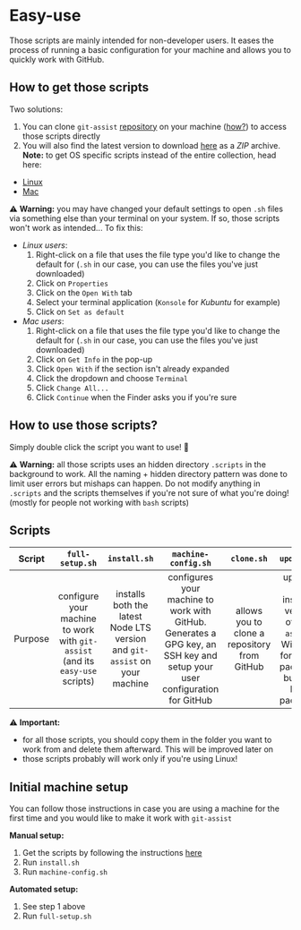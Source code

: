 # Easy-use

Those scripts are mainly intended for non-developer users. It eases the process of running a basic configuration for your machine and allows you to quickly work with GitHub.

## How to get those scripts

Two solutions:
1. You can clone `git-assist` [repository](https://github.com/alexlemaire/git-assist) on your machine ([how?](https://help.github.com/en/github/creating-cloning-and-archiving-repositories/cloning-a-repository)) to access those scripts directly
2. You will also find the latest version to download [here](https://cdn.klimapartner.net/alexis/@git-assist/easy-use.zip) as a _ZIP_ archive. **Note:** to get OS specific scripts instead of the entire collection, head here:
  - [Linux](https://cdn.klimapartner.net/alexis/@git-assist/easy-use_Linux.zip)
  - [Mac](https://cdn.klimapartner.net/alexis/@git-assist/easy-use_Mac.zip)

:warning: **Warning:** you may have changed your default settings to open `.sh` files via something else than your terminal on your system. If so, those scripts won't work as intended... To fix this:
- _Linux users_:
  1. Right-click on a file that uses the file type you'd like to change the default for (`.sh` in our case, you can use the files you've just downloaded)
  2. Click on `Properties`
  3. Click on the `Open With` tab
  4. Select your terminal application (`Konsole` for _Kubuntu_ for example)
  5. Click on `Set as default`
- _Mac users_:
  1. Right-click on a file that uses the file type you'd like to change the default for (`.sh` in our case, you can use the files you've just downloaded)
  2. Click on `Get Info` in the pop-up
  3. Click `Open With` if the section isn't already expanded
  4. Click the dropdown and choose `Terminal`
  5. Click `Change All...`
  6. Click `Continue` when the Finder asks you if you're sure

## How to use those scripts?

Simply double click the script you want to use! :tada:

:warning: **Warning:** all those scripts uses an hidden directory `.scripts` in the background to work. All the naming + hidden directory pattern was done to limit user errors but mishaps can happen. Do not modify anything in `.scripts` and the scripts themselves if you're not sure of what you're doing! (mostly for people not working with `bash` scripts)

## Scripts

|  Script |                                `full-setup.sh`                                |                                `install.sh`                                |                                                    `machine-config.sh`                                                    |                  `clone.sh`                  |                                              `update.sh`                                             |                        `push.sh`                        |                     `pull.sh`                    |
|:-------:|:-----------------------------------------------------------------------------:|:--------------------------------------------------------------------------:|:-------------------------------------------------------------------------------------------------------------------------:|:--------------------------------------------:|:----------------------------------------------------------------------------------------------------:|:-------------------------------------------------------:|:------------------------------------------------:|
| Purpose | configure your machine to work with `git-assist` (and its `easy-use` scripts) | installs both the latest Node LTS version and `git-assist` on your machine | configures your machine to work with GitHub. Generates a GPG key, an SSH key and setup your user configuration for GitHub | allows you to clone a repository from GitHub | updates the installed version of `git-assist`. Will scan for global packages but also local packages | stages, commits and pushes changes made in a repository | pulls from remote repository via interactive CLI |

:warning: **Important:**
- for all those scripts, you should copy them in the folder you want to work from and delete them afterward. This will be improved later on
- those scripts probably will work only if you're using Linux!

## Initial machine setup

You can follow those instructions in case you are using a machine for the first time and you would like to make it work with `git-assist`

**Manual setup:**
1. Get the scripts by following the instructions [here](#how-to-get-those-scripts)
2. Run `install.sh`
3. Run `machine-config.sh`

**Automated setup:**
1. See step 1 above
2. Run `full-setup.sh`
